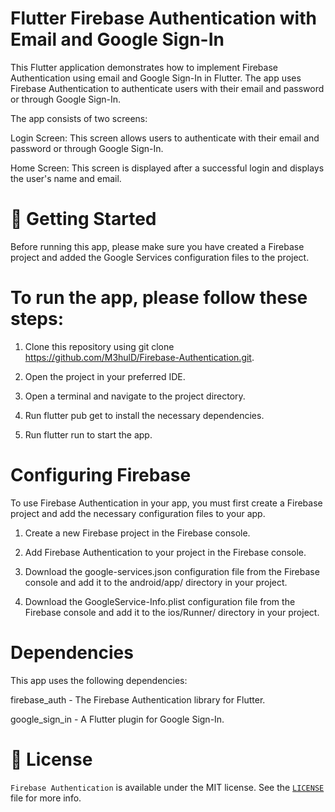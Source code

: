 
# Flutter Firebase Authentication with Email and Google Sign-In

This Flutter application demonstrates how to implement Firebase Authentication using email and Google Sign-In in Flutter. The app uses Firebase Authentication to authenticate users with their email and password or through Google Sign-In.

The app consists of two screens:

Login Screen: This screen allows users to authenticate with their email and password or through Google Sign-In.

Home Screen: This screen is displayed after a successful login and displays the user's name and email.

# 📄 Getting Started

Before running this app, please make sure you have created a Firebase project and added the Google Services configuration files to the project.

# To run the app, please follow these steps:

1) Clone this repository using git clone https://github.com/M3hulD/Firebase-Authentication.git.

2) Open the project in your preferred IDE.

3) Open a terminal and navigate to the project directory.

4) Run flutter pub get to install the necessary dependencies.

5) Run flutter run to start the app.

# Configuring Firebase
To use Firebase Authentication in your app, you must first create a Firebase project and add the necessary configuration files to your app.

1) Create a new Firebase project in the Firebase console.

2) Add Firebase Authentication to your project in the Firebase console.

3) Download the google-services.json configuration file from the Firebase console and add it to the android/app/ directory in your project.

4) Download the GoogleService-Info.plist configuration file from the Firebase console and add it to the ios/Runner/ directory in your project.

# Dependencies

This app uses the following dependencies:

firebase_auth - The Firebase Authentication library for Flutter.

google_sign_in - A Flutter plugin for Google Sign-In.

# 📜 License

`Firebase Authentication` is available under the MIT license. See the [`LICENSE`](https://opensource.org/license/mit/) file for more info.
